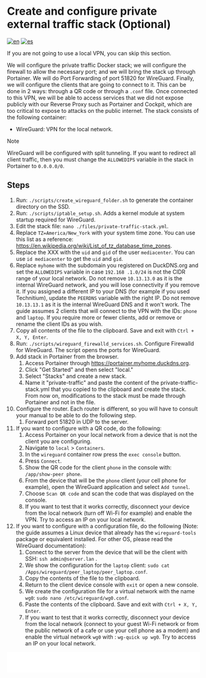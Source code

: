 # Create and configure private external traffic stack (Optional)

[![en](https://img.shields.io/badge/lang-en-blue.svg)](Create%20and%20configure%20private%20external%20traffic%20stack%20optional.md)
[![es](https://img.shields.io/badge/lang-es-blue.svg)](Create%20and%20configure%20private%20external%20traffic%20stack%20optional.es.md)

If you are not going to use a local VPN, you can skip this section.

We will configure the private traffic Docker stack; we will configure the firewall to allow the necessary port; and we will bring the stack up through Portainer. We will do Port Forwarding of port 51820 for WireGuard. Finally, we will configure the clients that are going to connect to it. This can be done in 2 ways: through a QR code or through a `.conf` file. Once connected to this VPN, we will be able to access services that we did not expose publicly with our Reverse Proxy such as Portainer and Cockpit, which are too critical to expose to attacks on the public internet. The stack consists of the following container:

- WireGuard: VPN for the local network.

> [!NOTE]
> WireGuard will be configured with split tunneling. If you want to redirect all client traffic, then you must change the `ALLOWEDIPS` variable in the stack in Portainer to `0.0.0.0/0`.

## Steps

1. Run: `./scripts/create_wireguard_folder.sh` to generate the container directory on the SSD.
2. Run: `./scripts/iptable_setup.sh`. Adds a kernel module at system startup required for WireGuard.
3. Edit the stack file: `nano ./files/private-traffic-stack.yml`.
4. Replace `TZ=America/New_York` with your system time zone. You can use this list as a reference: https://en.wikipedia.org/wiki/List_of_tz_database_time_zones.
5. Replace the XXX with the `uid` and `gid` of the user `mediacenter`. You can use `id mediacenter` to get the `uid` and `gid`.
6. Replace `myhome` with the subdomain you registered on DuckDNS.org and set the `ALLOWEDIPS` variable in case `192.168 .1.0/24` is not the CIDR range of your local network. Do not remove `10.13.13.0` as it is the internal WireGuard network, and you will lose connectivity if you remove it. If you assigned a different IP to your DNS (for example if you used Technitium), update the `PEERDNS` variable with the right IP. Do not remove `10.13.13.1` as it is the internal WireGuard DNS and it won't work. The guide assumes 2 clients that will connect to the VPN with the IDs: `phone` and `laptop`. If you require more or fewer clients, add or remove or rename the client IDs as you wish.
7. Copy all contents of the file to the clipboard. Save and exit with `Ctrl + X, Y, Enter`.
8. Run: `./scripts/wireguard_firewalld_services.sh`. Configure Firewalld for WireGuard. The script opens the ports for WireGuard.
9. Add stack in Portainer from the browser.
    1. Access Portainer through https://portainer.myhome.duckdns.org.
    2. Click "Get Started" and then select "local."
    3. Select "Stacks" and create a new stack.
    4. Name it "private-traffic" and paste the content of the private-traffic-stack.yml that you copied to the clipboard and create the stack. From now on, modifications to the stack must be made through Portainer and not in the file.
10. Configure the router. Each router is different, so you will have to consult your manual to be able to do the following step.
    1. Forward port 51820 in UDP to the server.
11. If you want to configure with a QR code, do the following:
    1. Access Portainer on your local network from a device that is not the client you are configuring.
    2. Navigate to `local` > `Containers`.
    3. In the `wireguard` container row press the `exec console` button.
    4. Press `Connect`.
    5. Show the QR code for the client `phone` in the console with: `/app/show-peer phone`.
    6. From the device that will be the `phone` client (your cell phone for example), open the WireGuard application and select `Add tunnel`.
    7. Choose `Scan QR code` and scan the code that was displayed on the console.
    8. If you want to test that it works correctly, disconnect your device from the local network (turn off Wi-Fi for example) and enable the VPN. Try to access an IP on your local network.
12. If you want to configure with a configuration file, do the following (Note: the guide assumes a Linux device that already has the `wireguard-tools` package or equivalent installed. For other OS, please read the WireGuard documentation):
    1. Connect to the server from the device that will be the client with SSH: `ssh admin@server.lan` .
    2. We show the configuration for the `laptop` client: `sudo cat /Apps/wireguard/peer_laptop/peer_laptop.conf`.
    3. Copy the contents of the file to the clipboard.
    4. Return to the client device console with `exit` or open a new console.
    5. We create the configuration file for a virtual network with the name `wg0`: `sudo nano /etc/wireguard/wg0.conf`.
    6. Paste the contents of the clipboard. Save and exit with `Ctrl + X, Y, Enter`.
    7. If you want to test that it works correctly, disconnect your device from the local network (connect to your guest Wi-Fi network or from the public network of a cafe or use your cell phone as a modem) and enable the virtual network `wg0` with : `wg-quick up wg0`. Try to access an IP on your local network.

[<img width="33.3%" src="buttons/prev-Create and configure home assistant stack.svg" alt="Create and configure Home Assistant stack">](Create%20and%20configure%20home%20assistant%20stack.md)[<img width="33.3%" src="buttons/jump-Index.svg" alt="Index">](README.md)[<img width="33.3%" src="buttons/next-Configure scheduled tasks.svg" alt="Configure scheduled tasks">](Configure%20scheduled%20tasks.md)